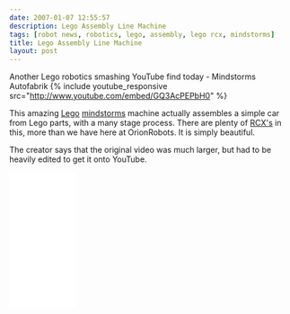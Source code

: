 ```yaml
---
date: 2007-01-07 12:55:57
description: Lego Assembly Line Machine
tags: [robot news, robotics, lego, assembly, lego rcx, mindstorms]
title: Lego Assembly Line Machine
layout: post
---
```

Another Lego robotics smashing YouTube find today - Mindstorms Autofabrik
{% include youtube_responsive src="http://www.youtube.com/embed/GQ3AcPEPbH0" %}

This amazing [Lego](/wiki/lego.html "The best known construction toy") [mindstorms](/wiki/mindstorms.html "A Robotic construction toy system from Lego") machine actually assembles a simple car from Lego parts, with a many stage process. There are plenty of [RCX's](/wiki/rcx.html "The Lego Robot Command Explorer") in this, more than we have here at OrionRobots. It is simply beautiful.

The creator says that the original video was much larger, but had to be heavily edited to get it onto YouTube.

<iframe style="width:120px;height:240px;" marginwidth="0" marginheight="0" scrolling="no" frameborder="0" src="//ws-eu.amazon-adsystem.com/widgets/q?ServiceVersion=20070822&OneJS=1&Operation=GetAdHtml&MarketPlace=GB&source=ss&ref=as_ss_li_til&ad_type=product_link&tracking_id=orionrobots-21&language=en_GB&marketplace=amazon&region=GB&placement=B082WD5YV9&asins=B082WD5YV9&linkId=e40e6e6802507d8646f3131923f1dea1&show_border=true&link_opens_in_new_window=true"></iframe><!-- lego mindstorms review 2021 -->
